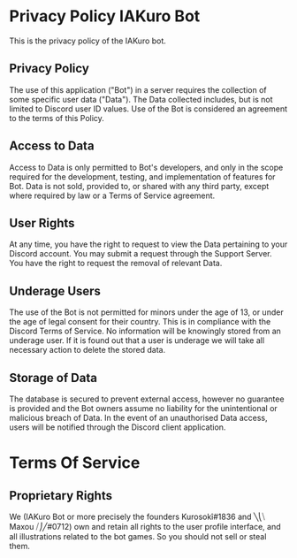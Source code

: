 # Privacy Policy IAKuro Bot
This is the privacy policy of the IAKuro bot.

<h2>Privacy Policy</h2>

The use of this application ("Bot") in a server requires the collection of some specific user data ("Data"). The Data collected includes, 
but is not limited to Discord user ID values. Use of the Bot is considered an agreement to the terms of this Policy.

<h2>Access to Data</h2>

Access to Data is only permitted to Bot's developers, and only in the scope required for the development, testing, and implementation of features for Bot. 
Data is not sold, provided to, or shared with any third party, except where required by law or a Terms of Service agreement.

<h2>User Rights</h2>
At any time, you have the right to request to view the Data pertaining to your Discord account. You may submit a request through the Support Server. 
You have the right to request the removal of relevant Data.

<h2>Underage Users</h2>

The use of the Bot is not permitted for minors under the age of 13, or under the age of legal consent for their country. 
This is in compliance with the Discord Terms of Service. No information will be knowingly stored from an underage user. 
If it is found out that a user is underage we will take all necessary action to delete the stored data.

<h2>Storage of Data</h2>

The database is secured to prevent external access, however no guarantee is provided and 
the Bot owners assume no liability for the unintentional or malicious breach of Data. 
In the event of an unauthorised Data access, users will be notified through the Discord client application.


<h1>Terms Of Service</h1>


<h2>Proprietary Rights</h2>

We (IAKuro Bot or more precisely the founders Kurosokî#1836 and ╲⎝⧹ Maxou ⧸⎠╱#0712) own and retain all rights to the user profile interface, 
and all illustrations related to the bot games. 
So you should not sell or steal them.


